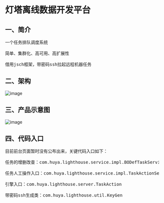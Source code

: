 灯塔离线数据开发平台
===================

一、简介
---------------------
<pre>
一个任务排队调度系统

简单、集群化、高可用、高扩展性

借用jsch框架，带密码ssh拉起远程机器任务
</pre>

二、架构
---------------------
![image](https://github.com/meteorchenwu/lighthouse/blob/master/doc/%E6%9E%B6%E6%9E%84/lighthouse%E6%9E%B6%E6%9E%84%E5%9B%BE.png)

三、产品示意图
---------------------
![image](https://github.com/meteorchenwu/lighthouse/blob/master/doc/%E9%A1%B5%E9%9D%A2%E5%8E%9F%E5%9E%8B/%E6%A6%82%E5%86%B5.jpg)

四、代码入口
---------------------
<pre>
目前前台页面暂时没有公布出来，关键代码入口如下：

任务的增删改查：com.huya.lighthouse.service.impl.BODefTaskServiceImpl

任务人工操作入口：com.huya.lighthouse.service.impl.TaskActionServiceImpl

引擎入口：com.huya.lighthouse.server.TaskAction

带密码ssh生成类：com.huya.lighthouse.util.KeyGen
</pre>